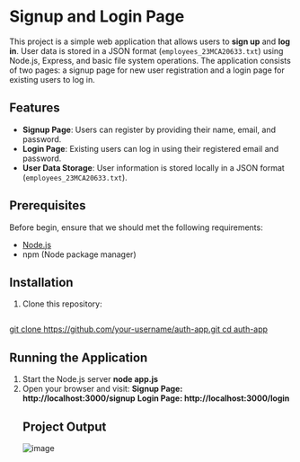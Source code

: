 # Signup and Login Page

This project is a simple web application that allows users to **sign up** and **log in**. User data is stored in a JSON format (`employees_23MCA20633.txt`) using Node.js, Express, and basic file system operations. The application consists of two pages: a signup page for new user registration and a login page for existing users to log in.

## Features

- **Signup Page**: Users can register by providing their name, email, and password.
- **Login Page**: Existing users can log in using their registered email and password.
- **User Data Storage**: User information is stored locally in a JSON format (`employees_23MCA20633.txt`).


## Prerequisites

Before  begin, ensure that we should met the following requirements:

- [Node.js](https://nodejs.org/) 
- npm (Node package manager)

## Installation

1. Clone this repository:

   ```bash
  [ git clone https://github.com/your-username/auth-app.git
   cd auth-app](https://github.com/RITUDPSINGH/signup-and-login-page-in-node.js)
  ##  Running the Application
  1. Start the Node.js server
     **node app.js**
 2.  Open your browser and visit:
    **Signup Page: http://localhost:3000/signup**
    **Login Page: http://localhost:3000/login**
     ## Project Output
     ![image](https://github.com/user-attachments/assets/fba1dbc6-224a-4749-9313-7d14768ae471)



